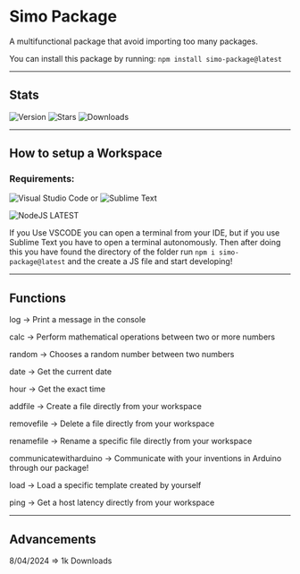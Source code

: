 # Simo Package

A multifunctional package that avoid importing too many packages.




You can install this package by running: ``npm install simo-package@latest``

----------------

## Stats

![Version](https://img.shields.io/npm/v/simo-package) 
![Stars](https://img.shields.io/github/stars/sonosimooo/simo-package) 
![Downloads](https://img.shields.io/npm/d18m/simo-package) 

----------------

## How to setup a Workspace 

### Requirements:

![Visual Studio Code](https://img.shields.io/badge/Visual%20Studio%20Code-0078d7.svg?style=for-the-badge&logo=visual-studio-code&logoColor=white)  or   ![Sublime Text](https://img.shields.io/badge/sublime_text-%23575757.svg?style=for-the-badge&logo=sublime-text&logoColor=important)

![NodeJS](https://img.shields.io/badge/node.js-6DA55F?style=for-the-badge&logo=node.js&logoColor=white)  LATEST

If you Use VSCODE you can open a terminal from your IDE, but if you use Sublime Text you have to open a terminal autonomously. 
Then after doing this you have found the directory of the folder run ``npm i simo-package@latest`` and the create a JS file and start developing! 

----------------

## Functions

log -> Print a message in the console

calc -> Perform mathematical operations between two or more numbers 

random -> Chooses a random number between two numbers

date -> Get the current date 

hour -> Get the exact time 

addfile -> Create a file directly from your workspace

removefile -> Delete a file directly from your workspace

renamefile -> Rename a specific file directly from your workspace

communicatewitharduino -> Communicate with your inventions in Arduino through our package! 

load -> Load a specific template created by yourself

ping -> Get a host latency directly from your workspace

-------------------------

## Advancements

8/04/2024 => 1k Downloads

